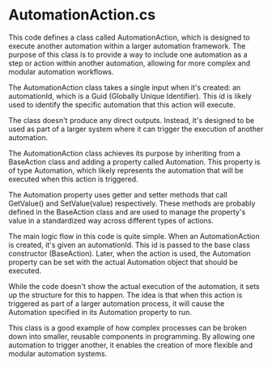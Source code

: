 # AutomationAction.cs

This code defines a class called AutomationAction, which is designed to execute another automation within a larger automation framework. The purpose of this class is to provide a way to include one automation as a step or action within another automation, allowing for more complex and modular automation workflows.

The AutomationAction class takes a single input when it's created: an automationId, which is a Guid (Globally Unique Identifier). This id is likely used to identify the specific automation that this action will execute.

The class doesn't produce any direct outputs. Instead, it's designed to be used as part of a larger system where it can trigger the execution of another automation.

The AutomationAction class achieves its purpose by inheriting from a BaseAction class and adding a property called Automation. This property is of type Automation, which likely represents the automation that will be executed when this action is triggered.

The Automation property uses getter and setter methods that call GetValue() and SetValue(value) respectively. These methods are probably defined in the BaseAction class and are used to manage the property's value in a standardized way across different types of actions.

The main logic flow in this code is quite simple. When an AutomationAction is created, it's given an automationId. This id is passed to the base class constructor (BaseAction). Later, when the action is used, the Automation property can be set with the actual Automation object that should be executed.

While the code doesn't show the actual execution of the automation, it sets up the structure for this to happen. The idea is that when this action is triggered as part of a larger automation process, it will cause the Automation specified in its Automation property to run.

This class is a good example of how complex processes can be broken down into smaller, reusable components in programming. By allowing one automation to trigger another, it enables the creation of more flexible and modular automation systems.